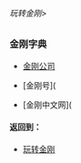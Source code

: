 ###### 玩转金刚>
### 金刚字典

- [金刚公司](https://github.com/a2zitpro/web/blob/master/LadderFree/kkDictionary/atozitpro.md)

- [金刚号](
- [金刚中文网](

#### 返回到：
- [玩转金刚](https://github.com/a2zitpro/web/blob/master/LadderFree/main.md)
